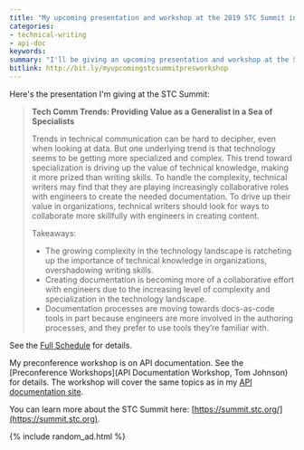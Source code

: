 ```yaml
---
title: "My upcoming presentation and workshop at the 2019 STC Summit in Denver"
categories:
- technical-writing
- api-doc
keywords:
summary: "I'll be giving an upcoming presentation and workshop at the STC Summit in Denver, Colorado, held May 5-8, 2018. My presentation is on trends and the dilemma between being a specialist or generalist; my workshop is on API documentation."
bitlink: http://bit.ly/myupcomingstcsummitpresworkshop
---
```


Here's the presentation I'm giving at the STC Summit:

> **Tech Comm Trends: Providing Value as a Generalist in a Sea of Specialists**
>
> Trends in technical communication can be hard to decipher, even when looking at data. But one underlying trend is that technology seems to be getting more specialized and complex. This trend toward specialization is driving up the value of technical knowledge, making it more prized than writing skills. To handle the complexity, technical writers may find that they are playing increasingly collaborative roles with engineers to create the needed documentation. To drive up their value in organizations, technical writers should look for ways to collaborate more skillfully with engineers in creating content.
>
> Takeaways:
>
> * The growing complexity in the technology landscape is ratcheting up the importance of technical knowledge in organizations, overshadowing writing skills.
> * Creating documentation is becoming more of a collaborative effort with engineers due to the increasing level of complexity and specialization in the technology landscape.
> * Documentation processes are moving towards docs-as-code tools in part because engineers are more involved in the authoring processes, and they prefer to use tools they’re familiar with.

See the [Full Schedule](https://summit.stc.org/schedule/) for details.

My preconference workshop is on API documentation. See the [Preconference Workshops](API Documentation Workshop, Tom Johnson) for details. The workshop will cover the same topics as in my [API documentation site](/learnapidoc/).

You can learn more about the STC Summit here: [https://summit.stc.org/](https://summit.stc.org).

{% include random_ad.html %}
